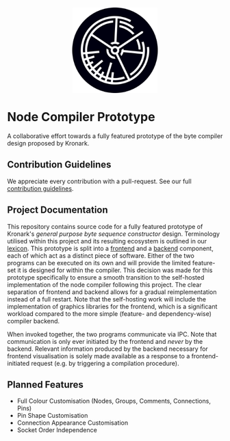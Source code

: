 <p align="center">
    <img style="display:block;width:200px;height:200px;" src="./docs/assets/logo.svg">
</p>

# Node Compiler Prototype
A collaborative effort towards a fully featured prototype of the byte compiler design proposed by Kronark.

## Contribution Guidelines
We appreciate every contribution with a pull-request. See our full [contribution guidelines](./docs/CONTRIBUTION.md).

## Project Documentation
This repository contains source code for a fully featured prototype of Kronark's *general purpose byte sequence constructor* design. Terminology utilised within this project and its resulting ecosystem is outlined in our [lexicon](./docs/LEXICON.md). This prototype is split into a [frontend](./docs/frontend/frontend.md) and a [backend](./docs/backend/backend.md) component, each of which act as a distinct piece of software. Either of the two programs can be executed on its own and will provide the limited feature-set it is designed for within the compiler. This decision was made for this prototype specifically to ensure a smooth transition to the self-hosted implementation of the node compiler following this project. The clear separation of frontend and backend allows for a gradual reimplementation instead of a full restart. Note that the self-hosting work will include the implementation of graphics libraries for the frontend, which is a significant workload compared to the more simple (feature- and dependency-wise) compiler backend.

When invoked together, the two programs communicate via IPC. Note that communication is only ever initiated by the frontend and *never* by the backend. Relevant information produced by the backend necessary for frontend visualisation is solely made available as a response to a frontend-initiated request (e.g. by triggering a compilation procedure).

## Planned Features

- Full Colour Customisation (Nodes, Groups, Comments, Connections, Pins)
- Pin Shape Customisation
- Connection Appearance Customisation
- Socket Order Independence
